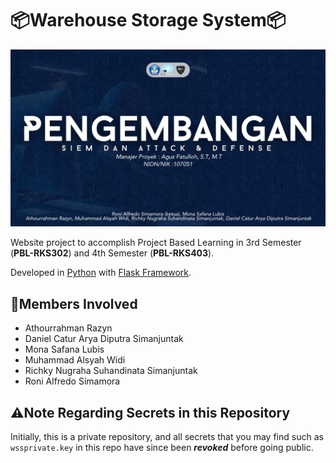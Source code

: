 # 📦Warehouse Storage System📦

![Thumbnail](/thumbnail.png "ini thumbnail bang")

Website project to accomplish Project Based Learning in 3rd Semester (**PBL-RKS302**) and 4th Semester (**PBL-RKS403**).

Developed in [Python](https://www.python.org/) with [Flask Framework](https://flask.palletsprojects.com/en/stable/).

## 🦺Members Involved
* Athourrahman Razyn
* Daniel Catur Arya Diputra Simanjuntak
* Mona Safana Lubis 
* Muhammad Alsyah Widi
* Richky Nugraha Suhandinata Simanjuntak
* Roni Alfredo Simamora

## ⚠Note Regarding Secrets in this Repository

Initially, this is a private repository, and all secrets that you may find such as `wssprivate.key` in this repo have since been _**revoked**_ before going public.
